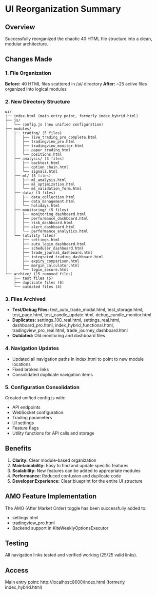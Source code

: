 # UI Reorganization Summary

## Overview
Successfully reorganized the chaotic 40 HTML file structure into a clean, modular architecture.

## Changes Made

### 1. File Organization
**Before:** 40 HTML files scattered in /ui/ directory
**After:** ~25 active files organized into logical modules

### 2. New Directory Structure
```
ui/
├── index.html (main entry point, formerly index_hybrid.html)
├── js/
│   └── config.js (new unified configuration)
├── modules/
│   ├── trading/ (5 files)
│   │   ├── live_trading_pro_complete.html
│   │   ├── tradingview_pro.html
│   │   ├── tradingview_monitor.html
│   │   ├── paper_trading.html
│   │   └── positions.html
│   ├── analysis/ (3 files)
│   │   ├── backtest.html
│   │   ├── option_chain.html
│   │   └── signals.html
│   ├── ml/ (3 files)
│   │   ├── ml_analysis.html
│   │   ├── ml_optimization.html
│   │   └── ml_validation_form.html
│   ├── data/ (3 files)
│   │   ├── data_collection.html
│   │   ├── data_management.html
│   │   └── holidays.html
│   ├── monitoring/ (5 files)
│   │   ├── monitoring_dashboard.html
│   │   ├── performance_dashboard.html
│   │   ├── risk_dashboard.html
│   │   ├── alert_dashboard.html
│   │   └── performance_analytics.html
│   └── (utility files)
│       ├── settings.html
│       ├── auto_login_dashboard.html
│       ├── scheduler_dashboard.html
│       ├── trade_journal_dashboard.html
│       ├── integrated_trading_dashboard.html
│       ├── expiry_comparison.html
│       ├── margin_calculator.html
│       └── login_secure.html
└── archive/ (15 removed files)
    ├── test files (5)
    ├── duplicate files (6)
    └── outdated files (4)
```

### 3. Files Archived
- **Test/Debug Files:** test_auto_trade_modal.html, test_storage.html, test_page.html, test_candle_update.html, debug_candle_monitor.html
- **Duplicates:** settings_100_real.html, settings_real.html, dashboard_pro.html, index_hybrid_functional.html, tradingview_pro_real.html, trade_journey_dashboard.html
- **Outdated:** Old monitoring and dashboard files

### 4. Navigation Updates
- Updated all navigation paths in index.html to point to new module locations
- Fixed broken links
- Consolidated duplicate navigation items

### 5. Configuration Consolidation
Created unified config.js with:
- API endpoints
- WebSocket configuration
- Trading parameters
- UI settings
- Feature flags
- Utility functions for API calls and storage

## Benefits
1. **Clarity:** Clear module-based organization
2. **Maintainability:** Easy to find and update specific features
3. **Scalability:** New features can be added to appropriate modules
4. **Performance:** Reduced confusion and duplicate code
5. **Developer Experience:** Clear blueprint for the entire UI structure

## AMO Feature Implementation
The AMO (After Market Order) toggle has been successfully added to:
- settings.html
- tradingview_pro.html
- Backend support in KiteWeeklyOptionsExecutor

## Testing
All navigation links tested and verified working (25/25 valid links).

## Access
Main entry point: http://localhost:8000/index.html (formerly index_hybrid.html)